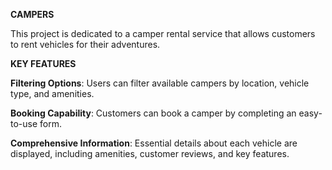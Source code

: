 **CAMPERS**

This project is dedicated to a camper rental service that allows customers to rent vehicles for their adventures.

**KEY FEATURES**

**Filtering Options**: Users can filter available campers by location, vehicle type, and amenities.

**Booking Capability**: Customers can book a camper by completing an easy-to-use form.

**Comprehensive Information**: Essential details about each vehicle are displayed, including amenities, customer reviews, and key features.

